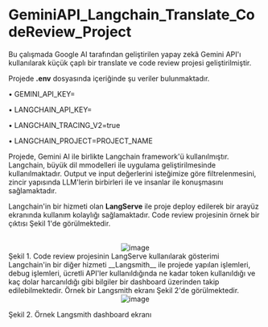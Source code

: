 # GeminiAPI_Langchain_Translate_CodeReview_Project

Bu çalışmada Google AI tarafından geliştirilen yapay zekâ Gemini API'ı kullanılarak küçük çaplı bir translate ve code review projesi geliştirilmiştir. 

Projede __.env__ dosyasında içeriğinde şu veriler bulunmaktadır.

• GEMINI_API_KEY=

• LANGCHAIN_API_KEY=

• LANGCHAIN_TRACING_V2=true

• LANGCHAIN_PROJECT=PROJECT_NAME

Projede, Gemini AI ile birlikte Langchain framework'ü kullanılmıştır. Langchain, büyük dil mmodelleri ile uygulama geliştirilmesinde kullanılmaktadır. Output ve input değerlerini isteğimize göre filtrelenmesini, zincir yapısında LLM'lerin birbirleri ile ve insanlar ile konuşmasını sağlamaktadır.

Langchain'in bir hizmeti olan __LangServe__ ile proje deploy edilerek bir arayüz ekranında kullanım kolaylığı sağlamaktadır. Code review projesinin örnek bir çıktısı Şekil 1'de görülmektedir.

<br>
<div align="center">
<img src="https://github.com/user-attachments/assets/96d552b0-9623-43f1-97dd-101fc6214ce0" alt="image">
</div>
Şekil 1. Code review projesinin LangServe kullanılarak gösterimi

<br>
Langchain'in bir diğer hizmeti __Langsmith__ ile projede yapılan işlemleri, debug işlemleri, ücretli API'ler kullanıldığında ne kadar token kullanıldığı ve kaç dolar harcanıldığı gibi bilgiler bir dashboard üzerinden takip edilebilmektedir. Örnek bir Langsmith ekranı Şekil 2'de görülmektedir.
<br>

<div align="center">
<img src="https://github.com/user-attachments/assets/3b4b54a8-4a90-4794-9c17-12bb0848756d" alt="image">
</div>

Şekil 2. Örnek Langsmith dashboard ekranı